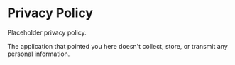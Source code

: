 # Privacy Policy

Placeholder privacy policy. 

The application that pointed you here doesn't collect, store, or transmit any personal information.
